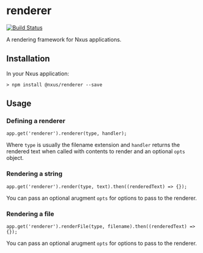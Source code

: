 # renderer

[![Build Status](https://travis-ci.org/nxus/renderer.svg?branch=master)](https://travis-ci.org/nxus/renderer)

A rendering framework for Nxus applications.

## Installation

In your Nxus application:

```
> npm install @nxus/renderer --save
```

## Usage

### Defining a renderer

```
app.get('renderer').renderer(type, handler);
```

Where `type` is usually the filename extension and `handler` returns the rendered text when called with contents to render and an optional `opts` object.

### Rendering a string

```
app.get('renderer').render(type, text).then((renderedText) => {});
```

You can pass an optional arugment `opts` for options to pass to the renderer.

### Rendering a file

```
app.get('renderer').renderFile(type, filename).then((renderedText) => {});
```

You can pass an optional arugment `opts` for options to pass to the renderer.
